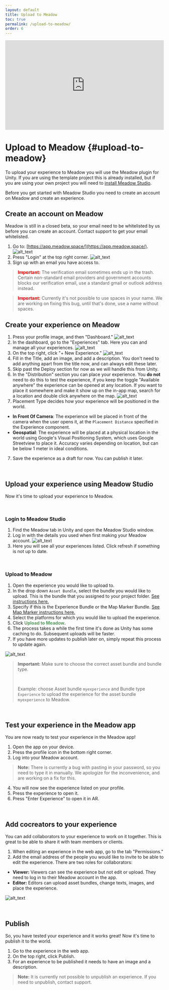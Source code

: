 ```yaml
---
layout: default
title: Upload to Meadow
toc: true
permalink: /upload-to-meadow/
order: 6
---
```


<div style="padding:56.25% 0 0 0;position:relative;margin-bottom:2em;">
    <iframe 
        src="https://player.vimeo.com/video/1027857430?badge=0&amp;autopause=0&amp;player_id=0&amp;app_id=58479" 
        style="position:absolute;top:0;left:0;width:100%;height:100%;" 
        frameborder="0" 
        allow="autoplay; fullscreen; picture-in-picture; clipboard-write"
        title="Install Unity"
        allowfullscreen>
    </iframe>
</div>
<script src="https://player.vimeo.com/api/player.js"></script>

# Upload to Meadow {#upload-to-meadow}

To upload your experience to Meadow you will use the Meadow plugin for Unity. If you are using the template project this is already installed, but if you are using your own project you will need to [install Meadow Studio](https://manual.meadow.space/install-meadow-studio/).

Before you get started with Meadow Studio you need to create an account on Meadow and create an experience.

## Create an account on Meadow 

Meadow is still in a closed beta, so your email need to be whitelisted by us before you can create an account. Contact support to get your email whitelisted.

1. Go to: [https://app.meadow.space/](https://app.meadow.space/).
![alt_text](../images/webapp-homepage.webp "Meadow Homepage")
2. Press "Login" at the top right corner. 
![alt_text](../images/webapp-login.webp "Login")
3. Sign up with an email you have access to. 

>**<font color="red">Important:</font>** The verification email sometimes ends up in the trash. Certain non-standard email providers and government accounts blocks our verification email, use a standard gmail or outlook address instead. 

>**<font color="red">Important:</font>** Currently it's not possible to use spaces in your name. We are working on fixing this bug, until that's done, use a name without spaces.


## Create your experience on Meadow

1. Press your profile image, and then "Dashboard."
![alt_text](../images/webapp-logged-in.webp "Logged in")
2. In the dashboard, go to the "Experiences" tab. Here you can and manage all your experiences.
![alt_text](../images/webapp-experiences.webp "Experiences")
2. On the top right, click "+ New Experience."
![alt_text](../images/webapp-new-experience.webp "Details")
3. Fill in the Title, add an image, and add a description. You don't need to add anything apart from the title now, and can always edit these later.
4. Skip past the Deploy section for now as we will handle this from Unity.
5. In the "Distribution" section you can place your experience. You **do not** need to do this to test the experience, if you keep the toggle "Available anywhere" the experience can be opened at any location. If you want to place it somewhere and make it show up on the in-app map, search for a location and double click anywhere on the map. 
![alt_text](../images/webapp-distribution-step.webp "Map")
6. Placement Type decides how your experience will be positioned in the world. 
- **In Front Of Camera**: The experience will be placed in front of the camera when the user opens it, at the `Placement Distance` specified in the Experience component. 
- **Geospatial**: The experience will be placed at a physical location in the world using Google's Visual Positioning System, which uses Google Streetview to place it. Accuracy varies depending on location, but can be below 1 meter in ideal conditions.
7. Save the experience as a draft for now. You can publish it later. 

<br>

## Upload your experience using Meadow Studio

Now it's time to upload your experience to Meadow. 

<br>

### Login to Meadow Studio

1. Find the Meadow tab in Unity and open the Meadow Studio window. 
2. Log in with the details you used when first making your Meadow account. 
![alt_text](../images/meadow-studio.webp "Meadow Studio Experiences")
3. Here you will see all your experiences listed. Click refresh if something is not up to date. 

<br>

### Upload to Meadow

1. Open the experience you would like to upload to.
2. In the drop down `Asset Bundle`, select the bundle you would like to upload. This is the bundle that you assigned to your project folder. [See instructions here.](https://manual.meadow.space/upload-to-meadow.html#add-your-files-to-an-asset-bundle)
3. Specify if this is the Experience Bundle or the Map Marker Bundle. [See Map Marker instructions here.](https://manual.meadow.space/map-marker.html)
4. Select the platforms for which you would like to upload the experience.
5. Click <b style="color: #559859;">Upload to Meadow</b>.
6. The process takes a while the first time it's done as Unity has some caching to do. Subsequent uploads will be faster.
7. If you have more updates to publish later on, simply repeat this process to update again.

![alt_text](../images/meadow-studio-upload.webp "Meadow Studio Upload")


> **Important:** Make sure to choose the correct asset bundle and bundle type. 
>
><br>
>
>Example: choose Asset bundle `myexperience` and Bundle type `Experience` to upload the experience for the asset bundle `myexperience` to Meadow.

<br>

## Test your experience in the Meadow app

You are now ready to test your experience in the Meadow app! 

1. Open the app on your device. 
2. Press the profile icon in the bottom right corner. 
3. Log into your Meadow account. 
> **Note:** There is currently a bug with pasting in your password, so you need to type it in manually. We apologize for the inconvenience, and are working on a fix for this.
4. You will now see the experience listed on your profile. 
5. Press the experience to open it.
6. Press "Enter Experience" to open it in AR.

<br>

## Add cocreators to your experience

You can add collaborators to your experience to work on it together. This is great to be able to share it with team members or clients.

1. When editing an experience in the web app, go to the tab "Permissions."
2. Add the email address of the people you would like to invite to be able to edit the experience. There are two roles for collaborators:
- **Viewer:** Viewers can see the experience but not edit or upload. They need to log in to their Meadow account in the app.
- **Editor:** Editors can upload asset bundles, change texts, images, and place the experience. 

![alt_text](../images/webapp-permissions.webp "Permissions")

<br>

## Publish

So, you have tested your experience and it works great! Now it's time to publish it to the world. 

1. Go to the experience in the web app.
2. On the top right, click Publish.
3. For an experience to be published it needs to have an image and a description.

> **Note:** It is currently not possible to unpublish an experience. If you need to unpublish, contact support.